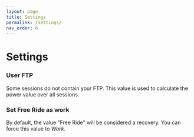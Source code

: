 ```yaml
---
layout: page
title: Settings
permalink: /settings/
nav_order: 6
---
```


# Settings

### User FTP
Some sessions do not contain your FTP. This value is used to calculate the power value over all sessions.

### Set Free Ride as work
By default, the value "Free Ride" will be considered a recovery. You can force this value to *Work*.
